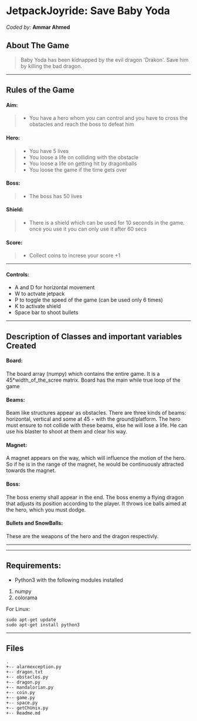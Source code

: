 JetpackJoyride: Save Baby Yoda
===================
*Coded by:*
**Ammar Ahmed**

About The Game
-------------

>Baby Yoda has been kidnapped by the evil dragon 'Drakon'. Save him by killing the bad dragon.
----------


Rules of the Game
-------------------

#### Aim:
> - You have a hero whom you can control and you have to cross the obstacles and reach the boss to defeat him
#### Hero:
> - You have 5 lives
> - You loose a life on colliding with the obstacle
> - You loose a life on getting hit by dragonballs
> - You loose the game if the time gets over
#### Boss:
> - The boss has 50 lives
#### Shield:
> - There is a shield which can be used for 10 seconds in the game. once you use it you can only use it after 60 secs
#### Score:
> - Collect coins to increse your score +1
------------------------
#### Controls:
- A and D for horizontal movement
- W to actvate jetpack
- P to toggle the speed of the game (can be used only 6 times)
- K to activate shield
- Space bar to shoot bullets 
------------------------

Description of Classes and important variables Created
--------------------------------------------
#### Board:
The board array (numpy) which contains the entire game. It is a 45*width_of_the_scree matrix. Board has the main while true loop of the game
#### Beams:
Beam like structures appear as obstacles. There
are three kinds of beams: horizontal, vertical and some at 45 ◦ with the ground/platform. The
hero must ensure to not collide with these beams, else he will lose a life. He can use his
blaster to shoot at them and clear his way.
#### Magnet:
A magnet appears on the way, which will influence the motion of the
hero. So if he is in the range of the magnet, he would be continuously attracted towards
the magnet.
#### Boss:
The boss enemy shall appear in the end. The boss enemy a flying dragon that adjusts its
position according to the player. It throws ice balls aimed at the hero, which you must dodge.
#### Bullets and SnowBalls:
These are the weapons of the hero and the dragon respectivly.
__________________

___________________

Requirements:
--------------------
- Python3 with the following modules installed
1) numpy
2) colorama

For Linux:
```
sudo apt-get update
sudo apt-get install python3
```

------------
Files
--------------
```
.
+-- alarmexception.py
+-- dragon.txt  
+-- obstacles.py
+-- dragon.py
+-- mandalorian.py
+-- coin.py
+-- game.py
+-- space.py
+-- getChUnix.py
+-- Readme.md
```









